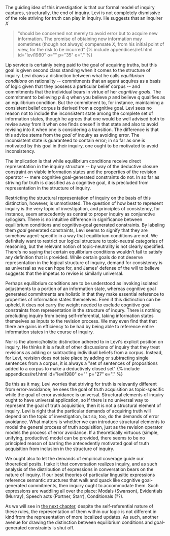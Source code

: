 The guiding idea of this investigation is that our formal model of inquiry captures, structurally, the end of inquiry. Levi is not completely dismissive of the role striving for truth can play in inquiry. He suggests that an inquirer *X* 

> "should be concerned not merely to avoid error but to acquire new information. The promise of obtaining new information may sometimes (though not always) compensate *X*, from his initial point of view, for the risk to be incurred" {% include appendices/ref.html id="levi1980" o="" p="35" e="." %}

Lip service is certainly being paid to the goal of acquiring truths, but this goal is given second class standing when it comes to the structure of inquiry. Levi draws a distinction between what he calls *equilibrium conditions* on rationality -- commitments that an agent acquires as a basis of logic given that they possess a particular belief corpus -- and commitments that the individual bears in virtue of her *cognitive goals*. The commitment to believing *p &amp; q* when you believe *p* and believe *q* qualifies as an equilibrium condition. But the commitment to, for instance, maintaining a consistent belief corpus is derived from a cognitive goal. Levi sees no reason not to include the inconsistent state among the complete set of information states, though he agrees that one would be well advised both to revise away from it when one finds oneself in that state and also to avoid revising into it when one is considering a transition. The difference is that this advice stems from the *goal* of inquiry as avoiding error. The inconsistent state is guaranteed to contain error; in so far as one is motivated by this goal in their inquiry, one ought to be motivated to avoid inconsistency.

The implication is that while equilibrium conditions receive direct representation in the inquiry structure -- by way of the deductive closure constraint on viable information states and the properties of the revision operator -- mere cognitive goal-generated constraints do not. In so far as striving for truth is classified as a cognitive goal, it is precluded from representation in the structure of inquiry.

Restricting the structural representation of inquiry on the basis of this distinction, however, is unmotivated. The question of how best to represent inquiry is the very topic of investigation, and principles of consistency, for instance, seem antecedently as central to proper inquiry as conjunctive syllogism. There is no intuitive difference in significance between equilibrium conditions and cognitive-goal generated constraints. By labeling them *goal* generated constraints, Levi seems to signify that they are somehow agent-specific in a way that equilibrium conditions are not. We definitely want to restrict our logical structure to topic-neutral categories of reasoning, but the relevant notion of topic-neutrality is not clearly specified. There's no saying that certain equilibrium conditions wouldn't fail to satisfy any definition that is provided. While certain goals do not deserve representation in the logical structure of inquiry, demand for consistency is as universal as we can hope for, and James' defense of the will to believe suggests that the impetus to revise is similarly universal.

Perhaps equilibrium conditions are to be understood as invoking isolated adjustments to a portion of an information state, whereas cognitive goal generated commitments are holistic in that they make essential reference to properties of information states themselves. Even if this distinction can be upheld, it does not carry the weight needed to exclude cognitive goal constraints from representation in the structure of inqury. There is nothing precluding inquiry from being self-referential, taking information states themselves as inputs to the revision process. We may even find that that there are gains in efficiency to be had by being able to reference entire information states in the course of inquiry.

Nor is the atomic/holistic distinction adhered to in Levi's explicit position on inquiry. He thinks it is a fault of other discussions of inquiry that they treat revisions as adding or subtracting individual beliefs from a corpus. Instead, for Levi, revision does not take place by adding or subtracting single sentences from a corpus, it is always a "set of sentences of propositions added to a corpus to make a deductively closed set" {% include appendices/ref.html id="levi1980" o="" p="27" e="." %}

Be this as it may, Levi worries that striving for truth is relevantly different from error-avoidance; he sees the goal of truth acquisition as topic-specific while the goal of error avoidance is universal. Structural elements of inquiry ought to have universal application, so if there is no universal way to represent the goal of truth acquisition, then it is not a structural element of inquiry. Levi is right that the particular demands of acquiring truth will depend on the topic of investigation, but so, too, do the demands of error avoidance. What matters is whether we can introduce structural elements to model the general process of truth acquisition, just as the revision operator models the process of error avoidance. If a theoretically virtuous (simple, unifying, productive) model can be provided, there seems to be no principled reason of barring the antecedently motivated goal of truth acquisition from inclusion in the structure of inquiry.

We ought also to let the demands of empirical coverage guide our thoeretical posits. I take it that conversation realizes inquiry, and as such analysis of the distribution of expressions in conversation bears on the nature of inquiry. If our best theories of particular lingusitic expressions reference semantic structures that walk and quack like cognitive goal-generated commitments, then inquiry ought to accommodate them. Such expressions are waddling all over the place: Modals (Swanson), Evidentials (Murray), Speech acts (Portner, Starr), Conditionals (??).

As we will see in [the next chapter](#/chapters/collaborative-discourse-dynamics.html), despite the self-referential nature of these rules, the representation of them within our logic is not different in kind from the representation of more localized updates. As such, another avenue for drawing the distinction between equilibrium conditions and goal-generated constraints is shut off.

